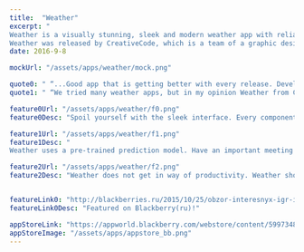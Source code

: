 ```yaml
---
title:  "Weather"
excerpt: "
Weather is a visually stunning, sleek and modern weather app with reliable nowcasting. Weather makes extensive use of custom written QML components to achieve a fluid look with native experience. </br>
Weather was released by CreativeCode, which is a team of a graphic designer and I, working together to create pixel perfect and intelligent apps."
date: 2016-9-8

mockUrl: "/assets/apps/weather/mock.png"

quote0: " “...Good app that is getting better with every release. Developers are responsive to feedback and make improvements quickly. Nice alternative to the stock app.”"
quote1: " “We tried many weather apps, but in my opinion Weather from CreativeCode is one of the best! Weather is a good example of what an excellent application lets you create native interface of BlackBerry10!..”"

feature0Url: "/assets/apps/weather/f0.png"
feature0Desc: "Spoil yourself with the sleek interface. Every component (including the little dropdown arrow on the top right!), is a custom written QML component. The animations, ergonomics and colors are optimized and designed to give you an amazing experience. Feel power wrapped around simplicity and elegance."

feature1Url: "/assets/apps/weather/f1.png"
feature1Desc: "
Weather uses a pre-trained prediction model. Have an important meeting coming up soon? Integrate Weather with your calendar and keep track of any important weather changes. Now, when you create new meetings, Weather will warn you if it your appointment location does not have ideal conditions - Weather is very good at nowcasting and short-range forecasting!"

feature2Url: "/assets/apps/weather/f2.png"
feature2Desc: "Weather does not get in way of productivity. Weather shows you important updates in an Active Frame, so you don't need to break your workflow and return to Weather for updates."


featureLink0: "http://blackberries.ru/2015/10/25/obzor-interesnyx-igr-i-prilozhenij-dlya-blackberry-za-proshedshuyu-nedelyu-7/"
featureLink0Desc: "Featured on Blackberry(ru)!"

appStoreLink: "https://appworld.blackberry.com/webstore/content/59973484"
appStoreImage: "/assets/apps/appstore_bb.png"
---
```

